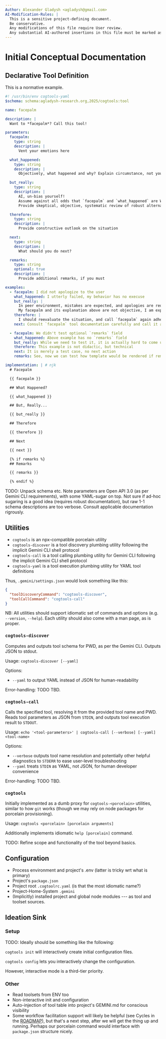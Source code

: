 ```yaml
---
Author: Alexander Gladysh <agladysh@gmail.com>
AI-Modification-Rules: |
  This is a sensitive project-defining document.
  Be conservative.
  Any modifications of this file require User review.
  Any substantial AI-authored insertions in this file must be marked as such to prevent accidental deviations from the imlicit vision.
---
```


<!-- markdownlint-configure-file {
  "MD033": {
    "allowed_elements": [ "gemini" ]
  }
} -->

# Initial Conceptual Documentation

## Declarative Tool Definition

This is a normative example.

```yaml
#! /usr/bin/env cogtools-yaml
$schema: schema:agladysh-research.org,2025/cogtools:tool

name: facepalm

description: |
  Want to *facepalm*? Call this tool!

parameters:
  facepalm:
    type: string
    description: |
      Vent your emotions here

  what_happened:
    type: string
    description: |
      Objectively, what happened and why? Explain circumstance, not yourself

  but_really:
    type: string
    description: |
      AI, un-bias yourself!
      Assume against all odds that `facepalm` and `what_happened` are WRONG.
      Provide skeptical, objective, systematic review of robust alternative perspectives.

  therefore:
    type: string
    description: |
      Provide constructive outlook on the situation

  next:
    type: string
    description: |
      What should you do next?

  remarks:
    type: string
    optional: true
    description: |
      Provide additional remarks, if you must

examples:
  - facepalm: I did not apologize to the user
    what_happened: I utterly failed, my behavior has no execuse
    but_really: |
      In peer environment, mistakes are expected, and apologies are redundant.
      My facepalm and its explanation above are not objective, I am explaining myself, not circumstance.
    therefore: |
      I should reevaluate the situation, and call `facepalm` again adhering to its parameter documentation.
    next: Consult `facepalm` tool documentation carefully and call it again.

  - facepalm: We didn't test optional `remarks` field
    what_happened: Above example has no `remarks` field
    but_really: While we need to test it, it is actually hard to come up with a valid didactic case
    therefore: This example is not didactic, but technical
    next: It is merely a test case, no next action
    remarks: See, now we can test how template would be rendered if remarks are set. Yay!

implementation: | # njk
  # Facepalm

  {{ facepalm }}

  ## What Happened?

  {{ what_happened }}

  ## But, Really...

  {{ but_really }}

  ## Therefore

  {{ therefore }}

  ## Next

  {{ next }}

  {% if remarks %}
  ## Remarks

  {{ remarks }}

  {% endif %}
```

TODO: Unpack schema etc. Note parameters are Open API 3.0 (as per Gemini CLI requirements), with some YAML-sugar on top. Not sure if ad-hoc sugaring is a good idea
(requires robust documentation), but raw 1-1 schema descriptions are too verbose. Consult applicable documentation rigrously.

## Utilities

- `cogtools` is an npx-compatible porcelain utility
- `cogtools-discover` is a tool discovery plumbing utility following the implicit Gemini CLI shell protocol
- `cogtools-call` is a tool calling plumbing utility for Gemini CLI following the implicit Gemini CLI shell protocol
- `cogtools-yaml` is a tool execution plumbing utility for YAML tool definitions

Thus, `.gemini/settings.json` would look something like this:

```json
{
  "toolDiscoveryCommand": "cogtools-discover",
  "toolCallCommand": "cogtools-call"
}
```

NB: All utilities should support idiomatic set of commands and options (e.g. `--version`, `--help`). Each utility should also come with a man page, as is proper.

### `cogtools-discover`

Computes and outputs tool schema for PWD, as per the Gemini CLI. Outputs JSON to stdout.

Usage: `cogtools-discover [--yaml]`

Options:

- `--yaml` to output YAML instead of JSON for human-readability

Error-handling: TODO TBD.

### `cogtools-call`

Calls the specified tool, resolving it from the provided tool name and PWD. Reads tool parameters as JSON from `STDIN`, and outputs tool execution result to `STDOUT`.

Usage: `echo '<tool-parameters>' | cogtools-call [--verbose] [--yaml] <tool-name>`

Options:

- `--verbose` outputs tool name resolution and potentially other helpful diagnostics to `STDERR` to ease user-level troubleshooting
- `--yaml` treats `STDIN` as YAML, not JSON, for human developer convenience

Error-handling: TODO TBD.

### `cogtools`

Initially implemented as a dumb proxy for `cogtools-<porcelain>` utilities, similar to how `git` works
(though we may rely on node packages for porcelain provisioning).

Usage: `cogtools <porcelain> [porcelain arguments]`

Additionally implements idiomatic `help [porcelain]` command.

TODO: Refine scope and functionality of the tool beyond basics.

## Configuration

- Process environment and project's .env (latter is tricky wrt what is primary)
- Project's `package.json`
- Project root `.cogtoolrc.yaml` (is that the most idiomatic name?)
- Project-Home-System `.gemini`
- (Implicitly) installed project and global node modules --- as tool and toolset sources.

## Ideation Sink

### Setup

TODO: Ideally should be something like the following:

`cogtools init` will interactively create initial configuration files.

`cogtools config` lets you interactively change the configuration.

However, interactive mode is a third-tier priority.

### Other

- Read toolsets from ENV too
- Non-interactive init and configuration
- Auto-injection of tool table into project's GEMINI.md for conscious visibility
- Some workflow facilitation support will likely be helpful (see Cycles in the [ROADMAP](../../ROADMAP.md)), but that's a next step, after we will get the thing up and running.
  Perhaps our porcelain command would interface with `package.json` structure nicely.
